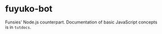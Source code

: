 # fuyuko-bot
Funsies' Node.js counterpart. Documentation of basic JavaScript concepts is in `tutdocs`.
